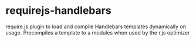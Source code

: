 requirejs-handlebars
====================

require.js plugin to load and compile Handlebars templates dynamically on usage. Precompiles a template to a modules when used by the r.js optimizer
